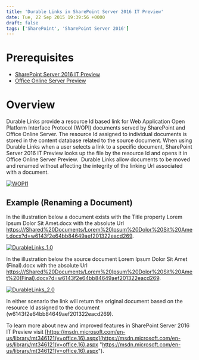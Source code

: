 ```yaml
---
title: 'Durable Links in SharePoint Server 2016 IT Preview'
date: Tue, 22 Sep 2015 19:39:56 +0000
draft: false
tags: ['SharePoint', 'SharePoint Server 2016']
---
```


Prerequisites
=============

*   [SharePoint Server 2016 IT Preview](http://www.microsoft.com/en-us/download/details.aspx?id=48712)
*   [Office Online Server Preview](http://www.microsoft.com/en-us/download/details.aspx?id=49028)

Overview
========

Durable Links provide a resource Id based link for Web Application Open Platform Interface Protocol (WOPI) documents served by SharePoint and Office Online Server. The resource Id assigned to individual documents is stored in the content database related to the source document. When using Durable Links when a user selects a link to a specific document, SharePoint Server 2016 IT Preview looks up the file by the resource Id and opens it in Office Online Server Preview.  Durable Links allow documents to be moved and renamed without affecting the integrity of the linking Url associated with a document.

[![WOPI1](https://msdnshared.blob.core.windows.net/media/TNBlogsFS/prod.evol.blogs.technet.com/CommunityServer.Blogs.Components.WeblogFiles/00/00/00/48/65/metablogapi/WOPI1_thumb_21961951.png "WOPI1")](https://msdnshared.blob.core.windows.net/media/TNBlogsFS/prod.evol.blogs.technet.com/CommunityServer.Blogs.Components.WeblogFiles/00/00/00/48/65/metablogapi/WOPI1_3E0DE9CF.png)

Example (Renaming a Document)
-----------------------------

In the illustration below a document exists with the Title property Lorem Ipsum Dolor Sit Amet.docx with the absolute Url [https://<server>/Shared%20Documents/Lorem%20Ipsum%20Dolor%20Sit%20Amet.docx?d=w6143f2e64bb84649aef201322eacd269](https://<server>/Shared%20Documents/Lorem%20Ipsum%20Dolor%20Sit%20Amet.docx?d=w6143f2e64bb84649aef201322eacd269).

[![DurableLinks_1.0](https://msdnshared.blob.core.windows.net/media/TNBlogsFS/prod.evol.blogs.technet.com/CommunityServer.Blogs.Components.WeblogFiles/00/00/00/48/65/metablogapi/DurableLinks_1.0_thumb_0FDE30D9.png "DurableLinks_1.0")](https://msdnshared.blob.core.windows.net/media/TNBlogsFS/prod.evol.blogs.technet.com/CommunityServer.Blogs.Components.WeblogFiles/00/00/00/48/65/metablogapi/DurableLinks_1.0_72D2F15F.png)

In the illustration below the source document Lorem Ipsum Dolor Sit Amet (Final).docx with the absolute Url [https://<server>/Shared%20Documents/Lorem%20Ipsum%20Dolor%20Sit%20Amet%20(Final).docx?d=w6143f2e64bb84649aef201322eacd269](https://<server>/Shared%20Documents/Lorem%20Ipsum%20Dolor%20Sit%20Amet%20(Final).docx?d=w6143f2e64bb84649aef201322eacd269).

[![DurableLinks_2.0](https://msdnshared.blob.core.windows.net/media/TNBlogsFS/prod.evol.blogs.technet.com/CommunityServer.Blogs.Components.WeblogFiles/00/00/00/48/65/metablogapi/DurableLinks_2.0_thumb_2E4D9324.png "DurableLinks_2.0")](https://msdnshared.blob.core.windows.net/media/TNBlogsFS/prod.evol.blogs.technet.com/CommunityServer.Blogs.Components.WeblogFiles/00/00/00/48/65/metablogapi/DurableLinks_2.0_7=29E.png)

In either scenario the link will return the original document based on the resource Id assigned to the document (w6143f2e64bb84649aef201322eacd269).

To learn more about new and improved features in SharePoint Server 2016 IT Preview visit [https://msdn.microsoft.com/en-us/library/mt346121(v=office.16).aspx](https://msdn.microsoft.com/en-us/library/mt346121(v=office.16).aspx "https://msdn.microsoft.com/en-us/library/mt346121(v=office.16).aspx").